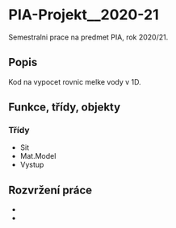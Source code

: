 # PIA-Projekt__2020-21
Semestralni prace na predmet PIA, rok 2020/21.
## Popis
Kod na vypocet rovnic melke vody v 1D. 
## Funkce, třídy, objekty
### Třídy
* Sit
* Mat.Model
* Vystup
## Rozvržení práce
* 
* 
